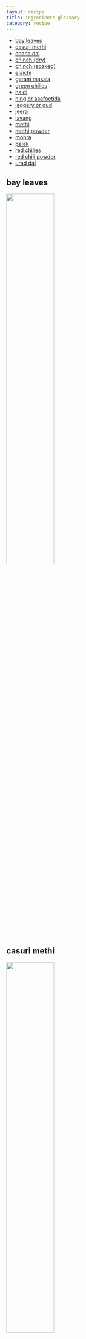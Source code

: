 ```yaml
---
layout: recipe
title: ingredients glossary
category: recipe
---
```


- [bay leaves](#bay-leaves) 
- [casuri methi](#casuri) 
- [chana dal](#chanadal) 
- [chinch (dry)](#drychinch)
- [chinch (soaked)](#soakedchinch)
- [elaichi](#elaichi) 
- [garam masala](#garammasala) 
- [green chilies](#greenchilies) 
- [haldi](#haldi) 
- [hing or asafoetida](#hing) 
- [jaggery or gud](#jaggery) 
- [jeera](#jeera) 
- [lavang](#lavang) 
- [methi](#methi) 
- [methi powder](#methipowder) 
- [mohra](#mohra) 
- [palak](#palak)
- [red chilies](#redchilies) 
- [red chili powder](#redchilipowder) 
- [urad dal](#uraddal) 

<style>
    img {
      width: 50%;
    }

    @media only screen and (max-width: 767px) {
      img {
          width: 80%;
      }
    }
</style>
<h2 id='bay-leaves'>bay leaves</h2>
<img src="https://raw.githubusercontent.com/abadari3/abadari3.github.io/master/_images/bayleaves.jpeg">


<h2 id='casuri'>casuri methi</h2>
<img src="https://raw.githubusercontent.com/abadari3/abadari3.github.io/master/_images/casurimethi.jpeg"> 

<h2 id='chanadal'>chana dal</h2>
<img src="https://raw.githubusercontent.com/abadari3/abadari3.github.io/master/_images/chanadal.jpeg"> 

<h2 id='drychinch'>chinch (dry)</h2>
<img src="https://raw.githubusercontent.com/abadari3/abadari3.github.io/master/_images/chinchdry.jpeg"> 

<h2 id='soakedchinch'>chinch (soaked)</h2>
<img src="https://raw.githubusercontent.com/abadari3/abadari3.github.io/master/_images/chinchsoaked.jpeg"> 

<h2 id='elaichi'>elaichi</h2>
<img src="https://raw.githubusercontent.com/abadari3/abadari3.github.io/master/_images/elaichi.jpeg"> 

<h2 id='garammasala'>garam masala</h2>
<img src="https://raw.githubusercontent.com/abadari3/abadari3.github.io/master/_images/garammasala.jpeg"> 

<h2 id='greenchilies'>green chilies</h2>
<img src="https://raw.githubusercontent.com/abadari3/abadari3.github.io/master/_images/greenchilies.jpeg"> 

<h2 id='haldi'>haldi</h2>
<img src="https://raw.githubusercontent.com/abadari3/abadari3.github.io/master/_images/haldi.jpeg"> 

<h2 id='hing'>hing</h2>
<img src="https://raw.githubusercontent.com/abadari3/abadari3.github.io/master/_images/hing.jpeg"> 

<h2 id='jeera'>jaggery or gud</h2>
<img src="https://raw.githubusercontent.com/abadari3/abadari3.github.io/master/_images/jaggery.jpeg"> 

<h2 id='jeera'>jeera</h2>
<img src="https://raw.githubusercontent.com/abadari3/abadari3.github.io/master/_images/jeera.jpeg"> 

<h2 id='lavang'>lavang</h2>
<img src="https://raw.githubusercontent.com/abadari3/abadari3.github.io/master/_images/lavang.jpeg"> 

<h2 id='methi'>methi</h2>
<img src="https://raw.githubusercontent.com/abadari3/abadari3.github.io/master/_images/methi.jpeg"> 

<h2 id='methipowder'>methi powder</h2>
<img src="https://raw.githubusercontent.com/abadari3/abadari3.github.io/master/_images/methipowder.jpeg"> 

<h2 id='mohra'>mohra</h2>
<img src="https://raw.githubusercontent.com/abadari3/abadari3.github.io/master/_images/mohra.jpeg"> 

<h2 id='palak'>palak</h2>
<img src="https://raw.githubusercontent.com/abadari3/abadari3.github.io/master/_images/palak.jpeg"> 

<h2 id='redchilies'>red chilies</h2>
<img src="https://raw.githubusercontent.com/abadari3/abadari3.github.io/master/_images/redchilies.jpeg"> 

<h2 id='redchilipowder'>red chili powder</h2>
<img src="https://raw.githubusercontent.com/abadari3/abadari3.github.io/master/_images/redchilipowder.jpeg"> 

<h2 id='uraddal'>urad dal</h2>
<img src="https://raw.githubusercontent.com/abadari3/abadari3.github.io/master/_images/uraddal.jpeg"> 
